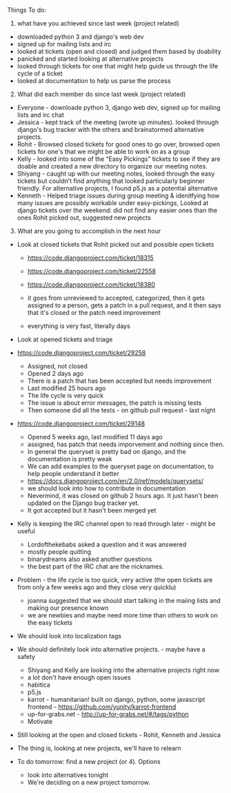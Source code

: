 Things To do:
1) what have you achieved since last week (project related)
- downloaded python 3 and django's web dev
- signed up for mailing lists and irc
- looked at tickets (open and closed) and judged them based by doability
- panicked and started looking at alternative projects
- looked through tickets for one that might help guide us through the life cycle of a ticket
- looked at documentation to help us parse the process
2) What did each member do since last week (project related)
- Everyone - downloade python 3, django web dev, signed up for mailing lists and irc chat
- Jessica - kept track of the meeting (wrote up minutes). looked through django's bug tracker with the others and brainstormed alternative projects.
- Rohit - Browsed closed tickets for good ones to go over, browsed open tickets for one's that we might be able to work on as a group
- Kelly - looked into some of the “Easy Pickings” tickets to see if they are doable and created a new directory to organize our meeting notes.
- Shiyang - caught up with our meeting notes, looked through the easy tickets but couldn’t find anything that looked particularly beginner friendly. For alternative projects, I found p5.js as a potential alternative
- Kenneth - Helped triage issues during group meeting & idenitfying how many issues are possibly workable under easy-pickings, Looked at django tickets over the weekend: did not find any easier ones than the ones Rohit picked out, suggested new projects
3) What are you going to accomplish in the next hour
- Look at closed tickets that Rohit picked out and possible open tickets

  - https://code.djangoproject.com/ticket/18315
  - https://code.djangoproject.com/ticket/22558
  - https://code.djangoproject.com/ticket/18380

  - it goes from unreviewed to accepted, categorized, then it gets assigned to a person, gets a patch in a pull request, and it then says that it's closed or the patch need improvement
  - everything is very fast, literally days

- Look at opened tickets and triage
- https://code.djangoproject.com/ticket/29258
  - Assigned, not closed
  - Opened 2 days ago
  - There is a patch that has been accepted but needs improvement
  - Last modified 25 hours ago
  - The life cycle is very quick
  - The issue is about error messages, the patch is missing tests
  - Then someone did all the tests - on github pull request - last night

- https://code.djangoproject.com/ticket/29148
  - Opened 5 weeks ago, last modified 11 days ago
  - assigned, has patch that needs imporvement and nothing since then.
  - In general the queryset is pretty bad on django, and the documentation is pretty weak
  - We can add examples to the queryset page on documentation, to help people understand it better
  - https://docs.djangoproject.com/en/2.0/ref/models/querysets/
  - we should look into how to contribute in documentation
  - Nevermind, it was closed on github 2 hours ago. It just hasn't been updated on the Django bug tracker yet.
  - It got accepted but it hasn't been merged yet
  
- Kelly is keeping the IRC channel open to read through later - might be useful
  - Lordofthekebabs asked a question and it was answered
  - mostly people quitting
  - binarydreams also asked another questions
  - the best part of the IRC chat are the nicknames.
- Problem - the life cycle is too quick, very active (the open tickets are from only a few weeks ago and they close very quicklu)
  - joanna suggested that we should start talking in the maiing lists and making our presence known 
  - we are newbies and maybe need more time than others to work on the easy tickets
- We should look into localization tags
- We should definitely look into alternative projects. - maybe have a safety
  - Shiyang and Kelly are looking into the alternative projects right now
  - a lot don't have enough open issues
  - habitica 
  - p5.js
  - karrot - humanitarian! built on django, python, some javascript frontend - https://github.com/yunity/karrot-frontend
  - up-for-grabs.net - http://up-for-grabs.net/#/tags/python
  - Motivate
- Still looking at the open and closed tickets - Rohit, Kenneth and Jessica
- The thing is, looking at new projects, we'll have to relearn 

- To do tomorrow: find a new project (or 4). Options
  - look into alternatives tonight
  - We're deciding on a new project tomorrow.
